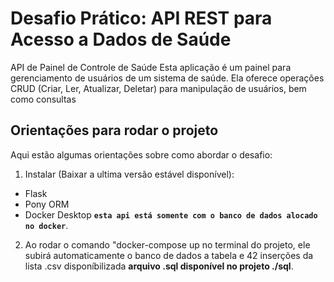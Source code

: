#   Desafio Prático: API REST para Acesso a Dados de Saúde

 API de Painel de Controle de Saúde Esta aplicação é um painel para gerenciamento de usuários de um sistema de saúde. Ela oferece operações CRUD (Criar, Ler, Atualizar, Deletar) para manipulação de usuários, bem como consultas

## Orientações para rodar o projeto

Aqui estão algumas orientações sobre como abordar o desafio:

1.  Instalar (Baixar a ultima versão estável disponível):
- Flask 
- Pony ORM
- Docker Desktop  **`esta api está somente com o banco de dados alocado no docker`**.
2.  Ao rodar o comando "docker-compose up no terminal do projeto, ele subirá automaticamente o banco de dados a tabela e 42 inserções da lista .csv disponíbilizada **arquivo .sql disponível no projeto ./sql**.
